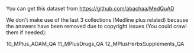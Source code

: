 You can get this dataset from https://github.com/abachaa/MedQuAD

We don't make use of the last 3 collections (Medline plus related) because the answers have been removed due to copyright issues (You could crawl them if needed):

10_MPlus_ADAM_QA
11_MPlusDrugs_QA
12_MPlusHerbsSupplements_QA